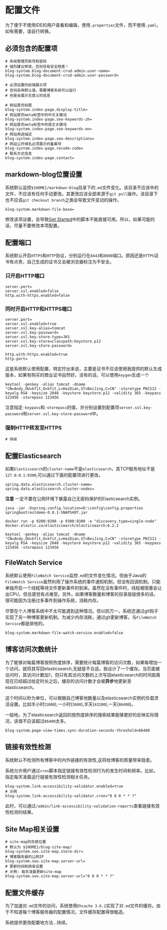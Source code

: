 # 配置文件

为了便于不使用IDE的用户查看和编辑，使用`.properties`文件，而不使用`.yaml`。如有需要，请自行转换。

## 必须包含的配置项

```shell
# 系统管理员账号和密码
# 强烈建议修改，否则将有安全隐患！
blog-system.blog-document-crud-admin.user-name=
blog-system.blog-document-crud-admin.user-password=

# 必须设置的前端展示项
# 否则采用默认值，需要博客系统可以运行
# 但是会展示无意义的信息

# 网站首页标题
blog-system.index-page.display-title=
# 网站首页meta标签中的中文关键词
blog-system.index-page.seo-keywords-zh=
# 网站首页meta标签中的英文关键词
blog-system.index-page.seo-keywords-en=
# 网站用途描述
blog-system.index-page.seo-descriptions=
# 网站公开域名必须展示的备案号
blog-system.index-page.recode-code=
# 联系方式信息
blog-system.index-page.contact=
```

## markdown-blog位置设置

系统默认监控`${HOME}/markdown-blog`目录下的`.md`文件变化。该目录不应该中的文件，不应该有任何手动更改。其更改应该全部来源于`git pull`操作。该目录下也不应该`git checkout branch`之类会导致文件变动的操作。

```shell
blog-system.markdown-file-base=
```

修改该项设置，会导致[Get Started](get-started.md)中的脚本不能直接可用。所以，如果可能的话，尽量不要修改本项配置。

## 配置端口

系统默认开启`HTTPS`和`HTTP`协议，分别运行在`8443`和`8080`端口。原因还是`HTTPS`证书有点贵，自己生成的证书又会被浏览器标注为不安全。

### 只开启HTTP端口

```shell
server.port=
server.ssl.enabled=false
http.with-https.enabled=false
```

### 同时开启HTTP和HTTPS端口

```shell
server.port=
server.ssl.enabled=true
server.ssl.key-alias=tomcat
server.ssl.key-password=
server.ssl.key-store-type=JKS
server.ssl.key-store=classpath:keystore.p12
server.ssl.key-store-password=

http.with-https.enabled=true
http.port=
```

这是系统默认使用配置，特定拧出来说，主要是证书不应该使用我提供的默认生成版本，如果有购买的商业证书自然好。没有的话，可以使用`keygen`生成一个

```shell
keytool -genkey -alias tomcat -dname "CN=Andy,OU=kfit,O=kfit,L=HaiDian,ST=BeiJing,C=CN" -storetype PKCS12 -keyalg RSA -keysize 2048 -keystore keystore.p12 -validity 365 -keypass 123456 -storepass 123456
```

注意指定`-keypass`和`-storepass`的值，并分别设置到配置项`server.ssl.key-password`和`server.ssl.key-store-password`中。

### 强制HTTP转发至HTTPS

```shell
# 待续
```

## 配置Elasticsearch

如果`Elasticsearch`的`cluster-name`不是`elasticsearch`，其TCP服务地址不是`127.0.0.1:9300`,可以通过下面的配置项进行更改。

```shell
spring.data.elasticsearch.cluster-name=
spring.data.elasticsearch.cluster-nodes=
```

**注意** 一定不要在公网环境下暴露自己无密码保护的Elasticsearch实例。

```shell
java -jar -Dspring.config.location=D:\config\config.properties springbootrestdemo-0.0.1-SNAPSHOT.jar
```

```shell
docker run -p 9200:9200 -p 9300:9300 -e "discovery.type=single-node" docker.elastic.co/elasticsearch/elasticsearch:6.2.2
```

```shell
keytool -genkey -alias tomcat -dname "CN=Andy,OU=kfit,O=kfit,L=HaiDian,ST=BeiJing,C=CN" -storetype PKCS12 -keyalg RSA -keysize 2048 -keystore keystore.p12 -validity 365 -keypass 123456 -storepass 123456
```

## FileWatch Service

系统默认使用`FileWatch Service`监控`.md`的文件变化情况。但由于Java的`FileWatch Service`虽然利用了操作系统的事件通知机制，但没有回调机制。只能单独开启一个线程等待文件更新事件的到来。虽然在没有事件时，线程被阻塞会让出CPU，但总感觉有点难受。另外，如果博客数量和博客的目录层级很多的话，很可能因为注册过多事件到操作系统，消耗内存。

尽管在个人博客系统中不太可能遇到这种情况。但以防万一，系统还通过git钩子实现了另一种博客更新机制。为减少内存消耗，通过git更新博客，与`FileWatch Service`都是排他的。

```shell
blog-system.markdown-file-watch-service.enabled=false
```

## 博客访问次数统计

为了能够对每篇博客按照热度排序，需要统计每篇博客的访问次数，如果每增加一个访问，就将其写回elasticsearch,无疑是不合适。我设计了一个缓存。当页面被访问时，其访问计数加1，但只有其访问次数的上次写回elasticsearch的时间距离现在已经超过给定时长之后，缓存的访问计数才会被**异步**地更新至elasticsearch。

这个时间以秒为单位，可以根据自己博客地数量以及elasticsearch实例的负载灵活设置。比如半小时(`1800`),一小时(`3600`),半天(`43200`),一天(`86400`)。

一般地，为了elasticsearch返回的按热度排序的搜索结果能够更好的反映实际情况，该值不应该超过`86400`太多。

```shell
blog-system.page-view-times.sync-duration-seconds-threshold=86400
```

## 链接有效性检测

系统默认不检测所有博客中的内外链接的有效性,这将给博客的质量带来隐患。

系统允许用户通过`cron`脚本指定链接有效性检测行为的发生时间和频率。比如，指定每天凌晨运行链接有效性检测相关任务。

```shell
blog-system.link-accessibility-validator.enabled=true
# 示例
blog-system.link-accessibility-validator.cron="0 0 0 * * ?"
```

此时，可以通过`/admin/link-accessibility-validation-reports`查看链接有效性检测的结果。

## Site Map相关设置

```shell
# site-map的存放位置
# 默认为 ${HOME}/blog-site-map/
blog-system.seo.site-map.store-dir=
# 博客服务器的公网IP
blog-system.seo.site-map.server-url=
# 更新时间和频率设置
# 示例: 每天凌晨更新site-map
blog-system.seo.site-map.server-url="0 0 0 * * ?"
```

## 配置文件缓存

为了加速对`.md`文件的访问，系统使用`Ehcache 3.6.2`实现了对`.md`文件的缓存。由于不知道每个博客服务器的配置情况，文件缓存配置得很粗造。

系统提供更改配置地方法...待续。

